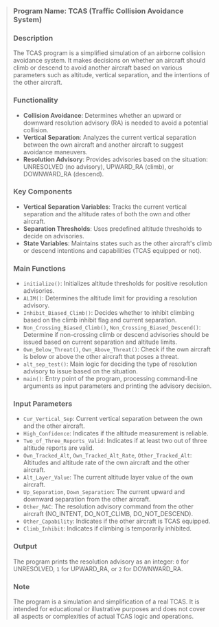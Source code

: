 > ### Program Name: TCAS (Traffic Collision Avoidance System)
>
> ### Description
> The TCAS program is a simplified simulation of an airborne collision avoidance system. It makes decisions on whether an aircraft should climb or descend to avoid another aircraft based on various parameters such as altitude, vertical separation, and the intentions of the other aircraft.
>
> ### Functionality
> - **Collision Avoidance**: Determines whether an upward or downward resolution advisory (RA) is needed to avoid a potential collision.
> - **Vertical Separation**: Analyzes the current vertical separation between the own aircraft and another aircraft to suggest avoidance maneuvers.
> - **Resolution Advisory**: Provides advisories based on the situation: UNRESOLVED (no advisory), UPWARD_RA (climb), or DOWNWARD_RA (descend).
>
> ### Key Components
> - **Vertical Separation Variables**: Tracks the current vertical separation and the altitude rates of both the own and other aircraft.
> - **Separation Thresholds**: Uses predefined altitude thresholds to decide on advisories.
> - **State Variables**: Maintains states such as the other aircraft's climb or descend intentions and capabilities (TCAS equipped or not).
>
> ### Main Functions
> - `initialize()`: Initializes altitude thresholds for positive resolution advisories.
> - `ALIM()`: Determines the altitude limit for providing a resolution advisory.
> - `Inhibit_Biased_Climb()`: Decides whether to inhibit climbing based on the climb inhibit flag and current separation.
> - `Non_Crossing_Biased_Climb()`, `Non_Crossing_Biased_Descend()`: Determine if non-crossing climb or descend advisories should be issued based on current separation and altitude limits.
> - `Own_Below_Threat()`, `Own_Above_Threat()`: Check if the own aircraft is below or above the other aircraft that poses a threat.
> - `alt_sep_test()`: Main logic for deciding the type of resolution advisory to issue based on the situation.
> - `main()`: Entry point of the program, processing command-line arguments as input parameters and printing the advisory decision.
>
> ### Input Parameters
> - `Cur_Vertical_Sep`: Current vertical separation between the own and the other aircraft.
> - `High_Confidence`: Indicates if the altitude measurement is reliable.
> - `Two_of_Three_Reports_Valid`: Indicates if at least two out of three altitude reports are valid.
> - `Own_Tracked_Alt`, `Own_Tracked_Alt_Rate`, `Other_Tracked_Alt`: Altitudes and altitude rate of the own aircraft and the other aircraft.
> - `Alt_Layer_Value`: The current altitude layer value of the own aircraft.
> - `Up_Separation`, `Down_Separation`: The current upward and downward separation from the other aircraft.
> - `Other_RAC`: The resolution advisory command from the other aircraft (NO_INTENT, DO_NOT_CLIMB, DO_NOT_DESCEND).
> - `Other_Capability`: Indicates if the other aircraft is TCAS equipped.
> - `Climb_Inhibit`: Indicates if climbing is temporarily inhibited.
>
> ### Output
> The program prints the resolution advisory as an integer: `0` for UNRESOLVED, `1` for UPWARD_RA, or `2` for DOWNWARD_RA.
>
> ### Note
> The program is a simulation and simplification of a real TCAS. It is intended for educational or illustrative purposes and does not cover all aspects or complexities of actual TCAS logic and operations.